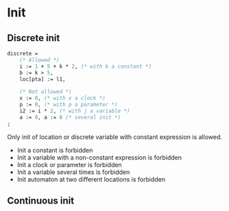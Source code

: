 # Init

## Discrete init

```ocaml
discrete =
    (* Allowed *)
    i := 1 + 5 + k * 2, (* with k a constant *)
    b := k > 5,
    loc[pta] := l1,
    
    (* Not allowed *)
    x := 0, (* with x a clock *)
    p := 0, (* with p a parameter *)
    i2 := i * 2, (* with j a variable *)
    a := 0, a := 0 (* several init *)
;
```

Only init of location or discrete variable with constant expression is allowed.

 - Init a constant is forbidden
 - Init a variable with a non-constant expression is forbidden
 - Init a clock or parameter is forbidden
 - Init a variable several times is forbidden
 - Init automaton at two different locations is forbidden

## Continuous init